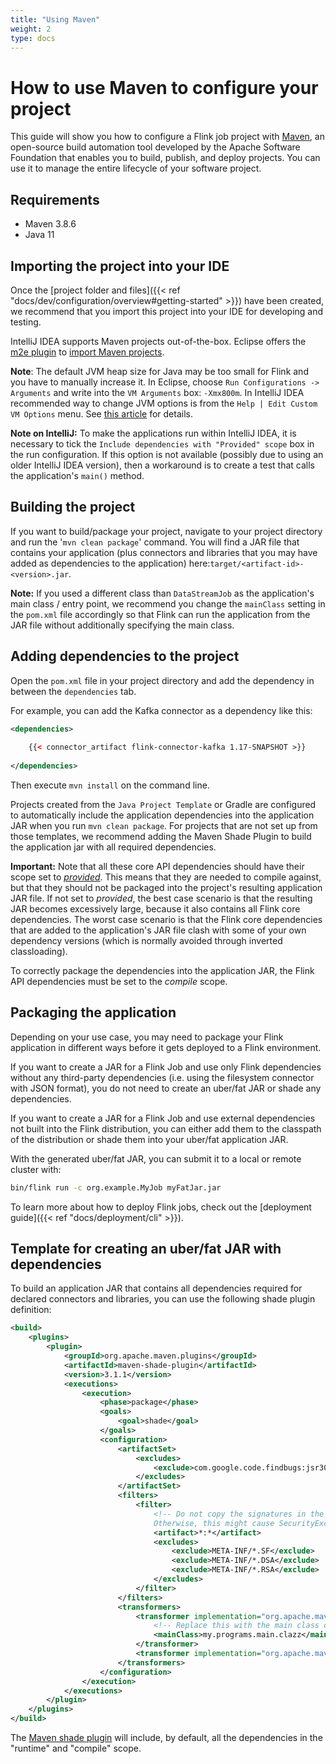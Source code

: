```yaml
---
title: "Using Maven"
weight: 2
type: docs
---
```

<!--
Licensed to the Apache Software Foundation (ASF) under one
or more contributor license agreements.  See the NOTICE file
distributed with this work for additional information
regarding copyright ownership.  The ASF licenses this file
to you under the Apache License, Version 2.0 (the
"License"); you may not use this file except in compliance
with the License.  You may obtain a copy of the License at

  http://www.apache.org/licenses/LICENSE-2.0

Unless required by applicable law or agreed to in writing,
software distributed under the License is distributed on an
"AS IS" BASIS, WITHOUT WARRANTIES OR CONDITIONS OF ANY
KIND, either express or implied.  See the License for the
specific language governing permissions and limitations
under the License.
-->

# How to use Maven to configure your project

This guide will show you how to configure a Flink job project with [Maven](https://maven.apache.org), 
an open-source build automation tool developed by the Apache Software Foundation that enables you to build, 
publish, and deploy projects. You can use it to manage the entire lifecycle of your software project.

## Requirements

- Maven 3.8.6
- Java 11

## Importing the project into your IDE

Once the [project folder and files]({{< ref "docs/dev/configuration/overview#getting-started" >}}) 
have been created, we recommend that you import this project into your IDE for developing and testing.

IntelliJ IDEA supports Maven projects out-of-the-box. Eclipse offers the [m2e plugin](http://www.eclipse.org/m2e/) 
to [import Maven projects](http://books.sonatype.com/m2eclipse-book/reference/creating-sect-importing-projects.html#fig-creating-import).

**Note**: The default JVM heap size for Java may be too small for Flink and you have to manually increase it.
In Eclipse, choose `Run Configurations -> Arguments` and write into the `VM Arguments` box: `-Xmx800m`.
In IntelliJ IDEA recommended way to change JVM options is from the `Help | Edit Custom VM Options` menu.
See [this article](https://intellij-support.jetbrains.com/hc/en-us/articles/206544869-Configuring-JVM-options-and-platform-properties) for details.

**Note on IntelliJ:** To make the applications run within IntelliJ IDEA, it is necessary to tick the
`Include dependencies with "Provided" scope` box in the run configuration. If this option is not available
(possibly due to using an older IntelliJ IDEA version), then a workaround is to create a test that
calls the application's `main()` method.

## Building the project

If you want to build/package your project, navigate to your project directory and run the
'`mvn clean package`' command. You will find a JAR file that contains your application (plus connectors
and libraries that you may have added as dependencies to the application) here:`target/<artifact-id>-<version>.jar`.

__Note:__ If you used a different class than `DataStreamJob` as the application's main class / entry point,
we recommend you change the `mainClass` setting in the `pom.xml` file accordingly so that Flink
can run the application from the JAR file without additionally specifying the main class.

## Adding dependencies to the project

Open the `pom.xml` file in your project directory and add the dependency in between
the `dependencies` tab.  

For example, you can add the Kafka connector as a dependency like this:

```xml
<dependencies>
    
    {{< connector_artifact flink-connector-kafka 1.17-SNAPSHOT >}}
    
</dependencies>
```

Then execute `mvn install` on the command line. 

Projects created from the `Java Project Template` or Gradle are configured
to automatically include the application dependencies into the application JAR when you run `mvn clean package`.
For projects that are not set up from those templates, we recommend adding the Maven Shade Plugin to
build the application jar with all required dependencies.

**Important:** Note that all these core API dependencies should have their scope set to [*provided*](https://maven.apache.org/guides/introduction/introduction-to-dependency-mechanism.html#dependency-scope). This means that
they are needed to compile against, but that they should not be packaged into the project's resulting
application JAR file. If not set to *provided*, the best case scenario is that the resulting JAR
becomes excessively large, because it also contains all Flink core dependencies. The worst case scenario
is that the Flink core dependencies that are added to the application's JAR file clash with some of
your own dependency versions (which is normally avoided through inverted classloading).

To correctly package the dependencies into the application JAR, the Flink API dependencies must 
be set to the *compile* scope.

## Packaging the application

Depending on your use case, you may need to package your Flink application in different ways before it
gets deployed to a Flink environment. 

If you want to create a JAR for a Flink Job and use only Flink dependencies without any third-party 
dependencies (i.e. using the filesystem connector with JSON format), you do not need to create an 
uber/fat JAR or shade any dependencies.

If you want to create a JAR for a Flink Job and use external dependencies not built into the Flink 
distribution, you can either add them to the classpath of the distribution or shade them into your 
uber/fat application JAR.

With the generated uber/fat JAR, you can submit it to a local or remote cluster with:

```sh
bin/flink run -c org.example.MyJob myFatJar.jar
```

To learn more about how to deploy Flink jobs, check out the [deployment guide]({{< ref "docs/deployment/cli" >}}).

## Template for creating an uber/fat JAR with dependencies

To build an application JAR that contains all dependencies required for declared connectors and libraries,
you can use the following shade plugin definition:

```xml
<build>
    <plugins>
        <plugin>
            <groupId>org.apache.maven.plugins</groupId>
            <artifactId>maven-shade-plugin</artifactId>
            <version>3.1.1</version>
            <executions>
                <execution>
                    <phase>package</phase>
                    <goals>
                        <goal>shade</goal>
                    </goals>
                    <configuration>
                        <artifactSet>
                            <excludes>
                                <exclude>com.google.code.findbugs:jsr305</exclude>
                            </excludes>
                        </artifactSet>
                        <filters>
                            <filter>
                                <!-- Do not copy the signatures in the META-INF folder.
                                Otherwise, this might cause SecurityExceptions when using the JAR. -->
                                <artifact>*:*</artifact>
                                <excludes>
                                    <exclude>META-INF/*.SF</exclude>
                                    <exclude>META-INF/*.DSA</exclude>
                                    <exclude>META-INF/*.RSA</exclude>
                                </excludes>
                            </filter>
                        </filters>
                        <transformers>
                            <transformer implementation="org.apache.maven.plugins.shade.resource.ManifestResourceTransformer">
                                <!-- Replace this with the main class of your job -->
                                <mainClass>my.programs.main.clazz</mainClass>
                            </transformer>
                            <transformer implementation="org.apache.maven.plugins.shade.resource.ServicesResourceTransformer"/>
                        </transformers>
                    </configuration>
                </execution>
            </executions>
        </plugin>
    </plugins>
</build>
```

The [Maven shade plugin](https://maven.apache.org/plugins/maven-shade-plugin/index.html) will include, 
by default, all the dependencies in the "runtime" and "compile" scope.
